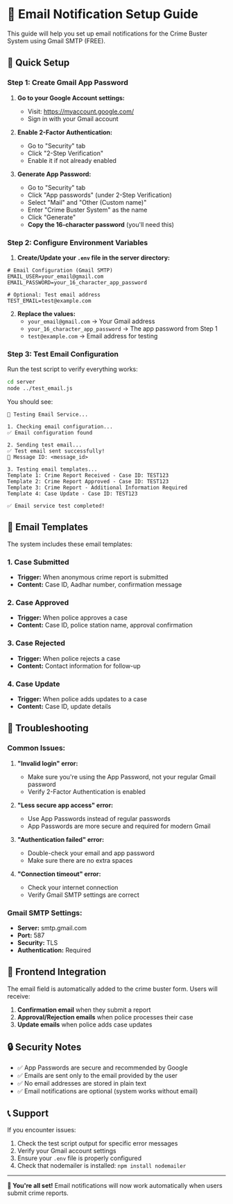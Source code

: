 # 📧 Email Notification Setup Guide

This guide will help you set up email notifications for the Crime Buster System using Gmail SMTP (FREE).

## 🚀 Quick Setup

### Step 1: Create Gmail App Password

1. **Go to your Google Account settings:**
   - Visit: https://myaccount.google.com/
   - Sign in with your Gmail account

2. **Enable 2-Factor Authentication:**
   - Go to "Security" tab
   - Click "2-Step Verification"
   - Enable it if not already enabled

3. **Generate App Password:**
   - Go to "Security" tab
   - Click "App passwords" (under 2-Step Verification)
   - Select "Mail" and "Other (Custom name)"
   - Enter "Crime Buster System" as the name
   - Click "Generate"
   - **Copy the 16-character password** (you'll need this)

### Step 2: Configure Environment Variables

1. **Create/Update your `.env` file in the server directory:**

```env
# Email Configuration (Gmail SMTP)
EMAIL_USER=your_email@gmail.com
EMAIL_PASSWORD=your_16_character_app_password

# Optional: Test email address
TEST_EMAIL=test@example.com
```

2. **Replace the values:**
   - `your_email@gmail.com` → Your Gmail address
   - `your_16_character_app_password` → The app password from Step 1
   - `test@example.com` → Email address for testing

### Step 3: Test Email Configuration

Run the test script to verify everything works:

```bash
cd server
node ../test_email.js
```

You should see:
```
🧪 Testing Email Service...

1. Checking email configuration...
✅ Email configuration found

2. Sending test email...
✅ Test email sent successfully!
📧 Message ID: <message_id>

3. Testing email templates...
Template 1: Crime Report Received - Case ID: TEST123
Template 2: Crime Report Approved - Case ID: TEST123
Template 3: Crime Report - Additional Information Required
Template 4: Case Update - Case ID: TEST123

✅ Email service test completed!
```

## 📧 Email Templates

The system includes these email templates:

### 1. Case Submitted
- **Trigger:** When anonymous crime report is submitted
- **Content:** Case ID, Aadhar number, confirmation message

### 2. Case Approved
- **Trigger:** When police approves a case
- **Content:** Case ID, police station name, approval confirmation

### 3. Case Rejected
- **Trigger:** When police rejects a case
- **Content:** Contact information for follow-up

### 4. Case Update
- **Trigger:** When police adds updates to a case
- **Content:** Case ID, update details

## 🔧 Troubleshooting

### Common Issues:

1. **"Invalid login" error:**
   - Make sure you're using the App Password, not your regular Gmail password
   - Verify 2-Factor Authentication is enabled

2. **"Less secure app access" error:**
   - Use App Passwords instead of regular passwords
   - App Passwords are more secure and required for modern Gmail

3. **"Authentication failed" error:**
   - Double-check your email and app password
   - Make sure there are no extra spaces

4. **"Connection timeout" error:**
   - Check your internet connection
   - Verify Gmail SMTP settings are correct

### Gmail SMTP Settings:
- **Server:** smtp.gmail.com
- **Port:** 587
- **Security:** TLS
- **Authentication:** Required

## 📱 Frontend Integration

The email field is automatically added to the crime buster form. Users will receive:

1. **Confirmation email** when they submit a report
2. **Approval/Rejection emails** when police processes their case
3. **Update emails** when police adds case updates

## 🔒 Security Notes

- ✅ App Passwords are secure and recommended by Google
- ✅ Emails are sent only to the email provided by the user
- ✅ No email addresses are stored in plain text
- ✅ Email notifications are optional (system works without email)

## 📞 Support

If you encounter issues:

1. Check the test script output for specific error messages
2. Verify your Gmail account settings
3. Ensure your `.env` file is properly configured
4. Check that nodemailer is installed: `npm install nodemailer`

---

**🎉 You're all set!** Email notifications will now work automatically when users submit crime reports. 